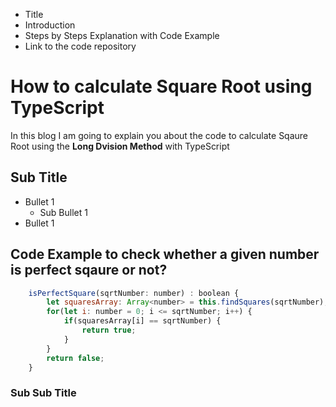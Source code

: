 - Title
- Introduction
- Steps by Steps Explanation with Code Example
- Link to the code repository

# How to calculate Square Root using TypeScript
In this blog I am going to explain you about the code to calculate Sqaure Root using the **Long Dvision Method** with TypeScript 

## Sub Title
- Bullet 1
    - Sub Bullet 1
- Bullet 1

## Code Example to check whether a given number is perfect sqaure or not?

```javascript
    isPerfectSquare(sqrtNumber: number) : boolean {
        let squaresArray: Array<number> = this.findSquares(sqrtNumber);
        for(let i: number = 0; i <= sqrtNumber; i++) {
            if(squaresArray[i] == sqrtNumber) {
                return true;
            }
        }
        return false;
    }
```

### Sub Sub Title